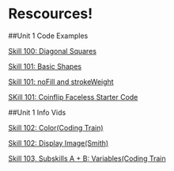 # Rescources!


##Unit 1 Code Examples

[Skill 100: Diagonal Squares](https://editor.p5js.org/andytilia/sketches/NC9ZaDGRtY)

[Skill 101: Basic Shapes](https://editor.p5js.org/andytilia/sketches/OvqnOwZBp)

[Skill 101: noFill and strokeWeight](https://editor.p5js.org/andytilia/sketches/jJWzYG7TZ)

[SKill 101: Coinflip Faceless Starter Code](https://www.google.com)


##Unit 1 Info Vids

[Skill 102: Color(Coding Train)](https://www.youtube.com/watch?v=riiJTF5-N7c)

[Skill 102: Display Image(Smith)](https://www.youtube.com/watch?v=8CQ2YW5Rmm4&feature=youtu.be)

[Skill 103, Subskills A + B: Variables(Coding Train](https://www.google.com)
